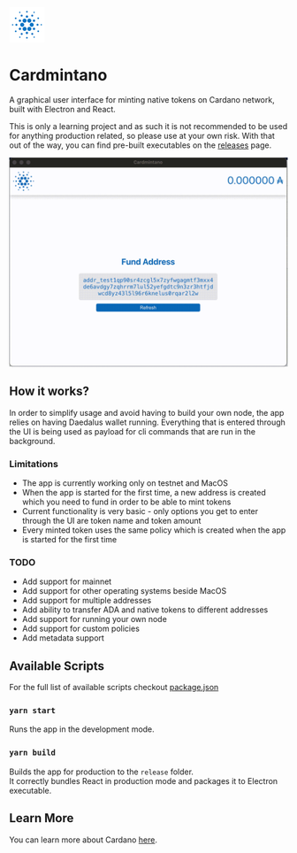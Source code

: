 ![Cardmintano](packages/electron/assets/icons/png/64x64.png "Cardmintano")

# Cardmintano

A graphical user interface for minting native tokens on Cardano network, built with Electron and React.

This is only a learning project and as such it is not recommended to be used for anything production related, so please use at your own risk. With that out of the way, you can find pre-built executables on the [releases](https://github.com/ElGatoLoco/cardmintano/releases) page.

![Cardmintano demo](cardmintano.gif)

## How it works?

In order to simplify usage and avoid having to build your own node, the app relies on having Daedalus wallet running. Everything that is entered through the UI is being used as payload for cli commands that are run in the background.

### Limitations

- The app is currently working only on testnet and MacOS
- When the app is started for the first time, a new address is created which you need to fund in order to be able to mint tokens
- Current functionality is very basic - only options you get to enter through the UI are token name and token amount
- Every minted token uses the same policy which is created when the app is started for the first time

### TODO

- Add support for mainnet
- Add support for other operating systems beside MacOS
- Add support for multiple addresses
- Add ability to transfer ADA and native tokens to different addresses
- Add support for running your own node
- Add support for custom policies
- Add metadata support

## Available Scripts

For the full list of available scripts checkout [package.json](package.json)

### `yarn start`

Runs the app in the development mode.

### `yarn build`

Builds the app for production to the `release` folder.\
It correctly bundles React in production mode and packages it to Electron executable.

## Learn More

You can learn more about Cardano [here](https://docs.cardano.org/en/latest/).
